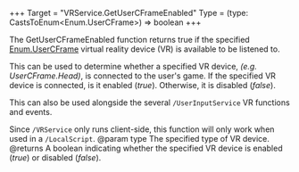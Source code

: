 +++
Target = "VRService.GetUserCFrameEnabled"
Type = (type: CastsToEnum<Enum.UserCFrame>) => boolean
+++

The GetUserCFrameEnabled function returns true if the specified [Enum.UserCFrame](https://developer.roblox.com/search#stq=UserCFrame) virtual reality device (VR) is available to be listened to.This can be used to determine whether a specified VR device, *(e.g. UserCFrame.Head)*, is connected to the user's game. If the specified VR device is connected, is it enabled (*true*). Otherwise, it is disabled (*false*).This can also be used alongside the several `/UserInputService` VR functions and events.Since `/VRService` only runs client-side, this function will only work when used in a `/LocalScript`.@param type The specified type of VR device.@returns A boolean indicating whether the specified VR device is enabled (*true*) or disabled (*false*).